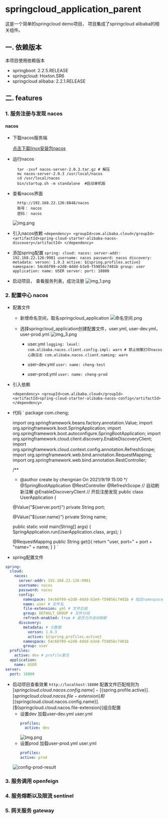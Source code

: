 # springcloud_application_parent

这是一个简单的springcloud demo项目， 项目集成了springcloud alibaba的相关组件。

## 一. 依赖版本

本项目使用依赖版本

* springboot: 2.2.5.RELEASE
* springcloud: Hoxton.SR6
* springcloud alibaba: 2.2.1.RELEASE

## 二. features

### 1. 服务注册与发现 nacos

#### nacos

* 下载nacos服务端

  [点击下载linux安装包nacos](https://github.com/alibaba/nacos/releases/download/2.0.3/nacos-server-2.0.3.tar.gz)

* 运行nacos
  ```
    tar -zxvf nacos-server-2.0.3.tar.gz # 解压
    mv nacos-server-2.0.3 /usr/local/nacos 
    cd /usr/local/nacos
    bin/startup.sh -m standalone  #启动单机版
  ```
* 查看nacos界面
  ```
    http://192.168.22.126:8848/nacos
    账号： nacos
    密码： nacos
  ```
  ![img.png](readmeImg/nacos-main_page.png)
* 引入nacos依赖
`
    <dependency>
        <groupId>com.alibaba.cloud</groupId>
        <artifactId>spring-cloud-starter-alibaba-nacos-discovery</artifactId>
    </dependency>
`
* 添加spring配置
`
    spring:
        cloud:
            nacos:
                server-addr: 192.168.22.126:9981
                username: nacos
                password: nacos
            discovery:
                metadata:
                    verson: 1.0.3
                    active: ${spring.profiles.active}
                namespace: 54c66f09-e2d8-4ddd-b3e9-f59856c7401b
                group: user
        application:
            name: USER
        server:
            port: 18800  
`
* 启动项目， 查看服务列表，成功注册
![img_1.png](readmeImg/nacos-service-list.png)
### 2. 配置中心 nacos
* 配置文件
  * 新增命名空间，取名springcloud_application
  ![命名空间.png](readmeImg/nacos-namespace-list.png)
  * 选择springcloud_application创建配置文件，user.yml, user-dev.yml，user-prod.yml
  ![img_3.png](readmeImg/nacos-config-list.png)
    
    * user.yml
    `
    logging:
        level:
            com.alibaba.nacos.client.config.impl: warn # 禁止频繁打印nacos心跳日志
            com.alibaba.nacos.client.naming: warn
    `
    
    * user-dev.yml
    `
        user:
            name: cheng-test
    `
    
    * user-prod.yml
    `
        user:
            name: cheng-prod
    `
    
* 引入依赖
  
  `
    <dependency>
        <groupId>com.alibaba.cloud</groupId>
        <artifactId>spring-cloud-starter-alibaba-nacos-config</artifactId>
    </dependency>
  `
* 代码
`
  package com.cheng;
  
  import org.springframework.beans.factory.annotation.Value;
  import org.springframework.boot.SpringApplication;
  import org.springframework.boot.autoconfigure.SpringBootApplication;
  import org.springframework.cloud.client.discovery.EnableDiscoveryClient;
  import org.springframework.cloud.context.config.annotation.RefreshScope;
  import org.springframework.web.bind.annotation.RequestMapping;
  import org.springframework.web.bind.annotation.RestController;
  
  /**
   * @author create by chengnian On 2021/9/19 15:00
   */
  @SpringBootApplication
  @RestController
  @RefreshScope  // 自动刷新注解
  @EnableDiscoveryClient // 开启注册发现
  public class UserApplication {
  
    @Value("${server.port}")
    private String port;
  
    @Value("${user.name}")
    private String name;
  
    public static void main(String[] args) {
    SpringApplication.run(UserApplication.class, args);
    }
  
    @RequestMapping
    public String get(){
    return "user, port=" + port + "name=" + name;
    }
  }
`
* spring配置文件
```yaml
spring:
  cloud:
    nacos:
      server-addr: 192.168.22.126:9981
      username: nacos
      password: nacos
      config:
        namespace: 54c66f09-e2d8-4ddd-b3e9-f59856c7401b # 指定namespace  即命名空间springcloud_application的id
        name: user # 文件名
        file-extension: yml # 文件后缀
        group: DEFAULT_GROUP # 文件分组
        refresh-enabled: true # 是否允许自动刷新
      discovery:
        metadata: # 元数据
          verson: 1.0.3
          active: ${spring.profiles.active}
        namespace: 54c66f09-e2d8-4ddd-b3e9-f59856c7401b
        group: user
  profiles:
    active: dev # profile激活
  application:
    name: USER
server:
  port: 18800
```

* 启动项目查看效果
  `
  http://localhost:18800
  `
  配置文件匹配规则为 
  [${springcloud.cloud.nacos.config.name}]-[${spring.profile.active}].[${springcloud.cloud.nacos.file-extension}]
  和[${springcloud.cloud.nacos.config.name}].[${springcloud.cloud.nacos.file-extension}]组合配置
  * 设置dev  加载user-dev.yml user.yml
    ```yaml
    profiles:
      active: dev
    ```
    ![img.png](readmeImg/config-dev-result.png)
  * 设置prod  加载user-prod.yml user.yml
    ```yaml 
    profiles:
    active: prod
    ```
  ![config-prod-result](readmeImg/config-prod-result.png)

### 3. 服务调用 openfeign

### 4. 服务熔断以及限流 sentinel

### 5. 网关服务 gateway




